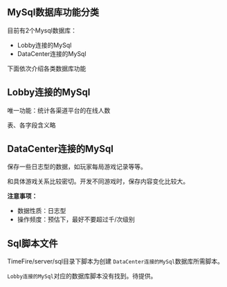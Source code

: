 ## MySql数据库功能分类

目前有2个Mysql数据库：
  - Lobby连接的MySql
  - DataCenter连接的MySql

下面依次介绍各类数据库功能


## Lobby连接的MySql

唯一功能：统计各渠道平台的在线人数

表、各字段含义略


## DataCenter连接的MySql

保存一些日志型的数据，如玩家每局游戏记录等等。

和具体游戏关系比较密切。开发不同游戏时，保存内容变化比较大。


**注意事项：**

  - 数据性质：日志型
  - 操作频度：预估下，最好不要超过千/次级别


## Sql脚本文件

TimeFire/server/sql目录下脚本为创建 `DataCenter连接的MySql`数据库所需脚本。

`Lobby连接的MySql`对应的数据库脚本没有找到。待提供。
